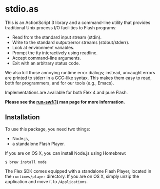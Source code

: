 stdio.as
========

This is an ActionScript 3 library and a command-line utility that
provides traditional Unix process I/O facilities to Flash programs:

* Read from the standard input stream (stdin).
* Write to the standard output/error streams (stdout/stderr).
* Look at environment variables.
* Prompt the tty interactively using readline.
* Accept command-line arguments.
* Exit with an arbitrary status code.

We also kill those annoying runtime error dialogs; instead, uncaught
errors are printed to stderr in a GCC-like syntax.  This makes them
easy to read, both for programmers, and for our tools (e.g., Emacs).

Implementations are available for both Flex 4 and pure Flash.

**Please see the [run-swf(1)][] man page for more information.**

[run-swf(1)]: http://dbrock.github.com/stdio.as/run-swf.1


Installation
------------

To use this package, you need two things:

* Node.js,
* a standalone Flash Player.

If you are on OS X, you can install Node.js using Homebrew:

    $ brew install node

The Flex SDK comes equipped with a standalone Flash Player, located in
the `runtimes/player` directory.  If you are on OS X, simply unzip the
application and move it to `/Applications`.

